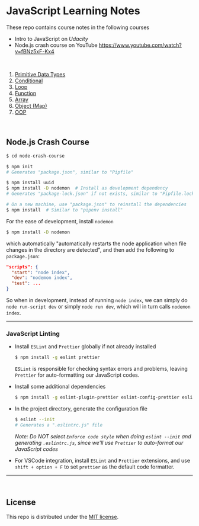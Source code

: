 # JavaScript Learning Notes

These repo contains course notes in the following courses

* Intro to JavaScript on *Udacity*
* Node.js crash course on YouTube https://www.youtube.com/watch?v=fBNz5xF-Kx4

<br>

1. <a href="https://github.com/Ziang-Lu/JavaScript-Learning-Notes/blob/master/1_primitive_data_types.js">Primitive Data Types</a>
2. <a href="https://github.com/Ziang-Lu/JavaScript-Learning-Notes/blob/master/2_conditional.js">Conditional</a>
3. <a href="https://github.com/Ziang-Lu/JavaScript-Learning-Notes/blob/master/3_loop.js">Loop</a>
4. <a href="https://github.com/Ziang-Lu/JavaScript-Learning-Notes/blob/master/4_function.js">Function</a>
5. <a href="https://github.com/Ziang-Lu/JavaScript-Learning-Notes/blob/master/5_array.js">Array</a>
6. <a href="https://github.com/Ziang-Lu/JavaScript-Learning-Notes/blob/master/6_object_(map).js">Object (Map)</a>
7. <a href="https://github.com/Ziang-Lu/JavaScript-Learning-Notes/blob/master/7_oop.js">OOP</a>

<br>

## Node.js Crash Course

```bash
$ cd node-crash-course

$ npm init
# Generates "package.json", similar to "Pipfile"

$ npm install uuid
$ npm install -D nodemon  # Install as development dependency
# Generates "package-lock.json" if not exists, similar to "Pipfile.lock"

# On a new machine, use "package.json" to reinstall the dependencies
$ npm install  # Similar to "pipenv install"
```

For the ease of development, install `nodemon`

```bash
$ npm install -D nodemon
```

which automatically "automatically restarts the node application when file changes in the directory are detected", and then add the following to `package.json`:

```json
"scripts": {
  "start": "node index",
  "dev": "nodemon index",
  "test": ...
}
```

So when in development, instead of running `node index`,  we can simply do `node run-script dev` or simply `node run dev`, which will in turn calls `nodemon index`.

***

### JavaScript Linting

* Install `ESLint` and `Prettier` globally if not already installed

  ```bash
  $ npm install -g eslint prettier
  ```

  `ESLint` is responsible for checking syntax errors and problems, leaving `Prettier` for auto-formatting our JavaScript codes.

* Install some additional dependencies

  ```bash
  $ npm install -g eslint-plugin-prettier eslint-config-prettier eslint-plugin-node eslint-config-node
  ```

* In the project directory, generate the configuration file

  ```bash
  $ eslint --init
  # Generates a ".eslintrc.js" file
  ```

  *Note: Do NOT select `Enforce code style` when doing `eslint --init` and generating `.eslintrc.js`, since we'll use `Prettier` to auto-format our JavaScript codes*

* For VSCode integration, install `ESLint` and `Prettier` extensions, and use `shift + option + F` to set `prettier` as the default code formatter.

***

<br>

## License

This repo is distributed under the <a href="https://github.com/Ziang-Lu/JavaScript-Learning-Notes/blob/master/LICENSE">MIT license</a>.

